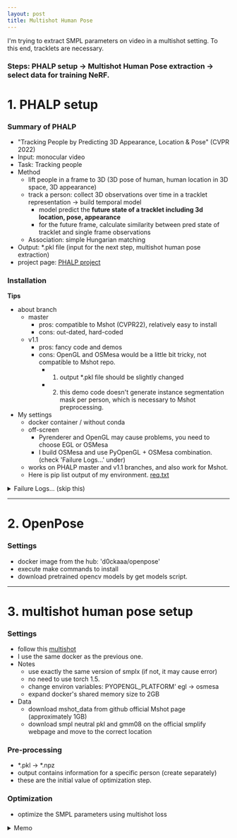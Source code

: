 ```yaml
---
layout: post
title: Multishot Human Pose
---
```


I'm trying to extract SMPL parameters on video in a multishot setting. To this end, tracklets are necessary.


### Steps: PHALP setup -> Multishot Human Pose extraction -> select data for training NeRF.


# 1. PHALP setup

### Summary of PHALP
- "Tracking People by Predicting 3D Appearance, Location & Pose" (CVPR 2022)
- Input: monocular video
- Task: Tracking people
- Method
  - lift people in a frame to 3D (3D pose of human, human location in 3D space, 3D appearance)
  - track a person: collect 3D observations over time in a tracklet representation -> build temporal model
    - model predict the **future state of a tracklet including 3d location, pose, appearance**
    - for the future frame, calculate similarity between pred state of tracklet and single frame observations
  - Association: simple Hungarian matching
- Output: *.pkl file (input for the next step, multishot human pose extraction)
- project page: [PHALP project](http://people.eecs.berkeley.edu/~jathushan/PHALP/)


### Installation
**Tips**
- about branch
  - master
    - pros: compatible to Mshot (CVPR22), relatively easy to install
    - cons: out-dated, hard-coded
  - v1.1
    - pros: fancy code and demos
    - cons: OpenGL and OSMesa would be a little bit tricky, not compatible to Mshot repo.
      - 1. output *.pkl file should be slightly changed
      - 2. this demo code doesn't generate instance segmentation mask per person, which is necessary to Mshot preprocessing.
- My settings
  - docker container / without conda
  - off-screen
    - Pyrenderer and OpenGL may cause problems, you need to choose EGL or OSMesa
    - I build OSMesa and use PyOpenGL + OSMesa combination. (check 'Failure Logs...' under)
  - works on PHALP master and v1.1 branches, and also work for Mshot.
  - Here is pip list output of my environment. [req.txt](https://github.com/sghong977/sghong977.github.io/files/11197975/req.txt)


<details>
<summary> Failure Logs... (skip this) </summary>

Logs
- follow this [PHALP](https://github.com/brjathu/PHALP#installation)
- it takes quite a time to solve environment in conda...
- "('Connection broken: OSError("(104, \'ECONNRESET\')")', OSError("(104, 'ECONNRESET')"))" error
- I'm using docker container
  - to install git+http, 'apt-get install git'
  - pycocotools error: [link](https://stackoverflow.com/questions/72611914/error-could-not-build-wheels-for-pycocotools-which-is-required-to-install-pypr)
- torch.ao is added on 1.10

  
I tried setting an environment without conda, but failed. issues while installing PHALP:
- pip install pyrootutils submitit gdown dill colordict scenedetect pytube
- pip install scikit-learn==0.22.2
- OpenGL: ssh env (without display)
  - install OSMesa [OSMesa doc](https://pyrender.readthedocs.io/en/latest/install/index.html#installmesa)
  - apt-get install libexpat1-dev
- encountered on PosixPath ~~~ error but I couldn't handle it

</details>


---

# 2. OpenPose
### Settings
- docker image from the hub: 'd0ckaaa/openpose'
- execute make commands to install
- download pretrained opencv models by get models script.

---

# 3. multishot human pose setup
### Settings
- follow this [multishot](https://github.com/geopavlakos/multishot#installation-instructions)
- I use the same docker as the previous one.
- Notes
  - use exactly the same version of smplx (if not, it may cause error)
  - no need to use torch 1.5.
  - change environ variables: PYOPENGL_PLATFORM' egl → osmesa
  - expand docker's shared memory size to 2GB
- Data
  - download mshot_data from github official Mshot page (approximately 1GB)
  - download smpl neutral pkl and gmm08 on the official smplify webpage and move to the correct location

### Pre-processing
- *.pkl → *.npz
- output contains information for a specific person (create separately)
- these are the initial value of optimization step.


### Optimization
- optimize the SMPL parameters using multishot loss



<details>
<summary> Memo </summary>
  

### Notes.
- To extract SMPL by multishot human pose, tracking and identification are needed.
- What about the other SMPL algorithms? SMPL extraction models like ROMP, VIBE...
  - Do they use 2D keypoints?
  - Regression or optimized based?
  - How are they inputs like? sequence or only an image? should be cropped? do they work on multiple people?
  - VIBE: https://arxiv.org/pdf/1912.05656.pdf
  - 


</details>
